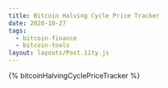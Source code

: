 ```yaml
---
title: Bitcoin Halving Cycle Price Tracker
date: 2020-10-27
tags:
  - bitcoin-finance
  - bitcoin-tools
layout: layouts/Post.11ty.js
---
```


{% bitcoinHalvingCyclePriceTracker %}
